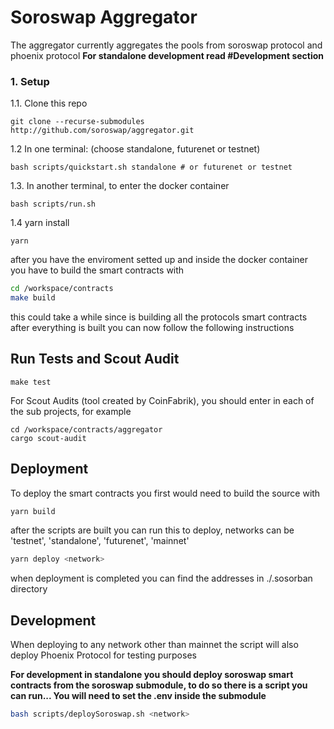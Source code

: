 # Soroswap Aggregator 

The aggregator currently aggregates the pools from soroswap protocol and phoenix protocol
**For standalone development read #Development section**

### 1. Setup

1.1. Clone this repo

```
git clone --recurse-submodules http://github.com/soroswap/aggregator.git
```

1.2 In one terminal: (choose standalone, futurenet or testnet)

```
bash scripts/quickstart.sh standalone # or futurenet or testnet
```

1.3. In another terminal, to enter the docker container

```
bash scripts/run.sh
```

1.4 yarn install

```
yarn
```

after you have the enviroment setted up and inside the docker container you have to build the smart contracts with

```bash 
cd /workspace/contracts
make build
```

this could take a while since is building all the protocols smart contracts
after everything is built you can now follow the following instructions

## Run Tests and Scout Audit
```
make test
```
For Scout Audits (tool created by CoinFabrik), you should enter in each of the sub projects, for example
```
cd /workspace/contracts/aggregator
cargo scout-audit
```

## Deployment

To deploy the smart contracts you first would need to build the source with
```bash
yarn build
```

after the scripts are built you can run this to deploy, networks can be 'testnet', 'standalone', 'futurenet', 'mainnet'
```bash
yarn deploy <network>
```

when deployment is completed you can find the addresses in ./.sosorban directory

## Development
When deploying to any network other than mainnet the script will also deploy Phoenix Protocol for testing purposes

**For development in standalone you should deploy soroswap smart contracts from the soroswap submodule, to do so there is a script you can run... You will need to set the .env inside the submodule**
```bash
bash scripts/deploySoroswap.sh <network>
```